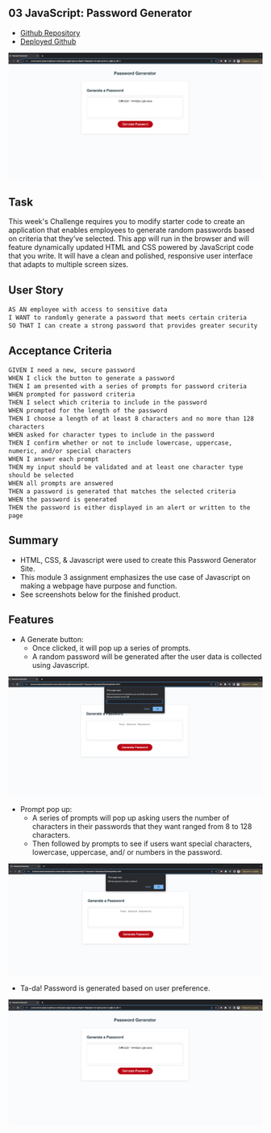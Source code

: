 ## 03 JavaScript: Password Generator

* [Github Repository](https://github.com/KrispyKhang/Khangs-Password-Generator)
* [Deployed Github](https://krispykhang.github.io/Khangs-Password-Generator/)

![](./Assets/Images/1.png)

## Task
This week's Challenge requires you to modify starter code to create an application that enables employees to generate random passwords based on criteria that they’ve selected. This app will run in the browser and will feature dynamically updated HTML and CSS powered by JavaScript code that you write. It will have a clean and polished, responsive user interface that adapts to multiple screen sizes.

## User Story

```
AS AN employee with access to sensitive data
I WANT to randomly generate a password that meets certain criteria
SO THAT I can create a strong password that provides greater security
```

## Acceptance Criteria

```
GIVEN I need a new, secure password
WHEN I click the button to generate a password
THEN I am presented with a series of prompts for password criteria
WHEN prompted for password criteria
THEN I select which criteria to include in the password
WHEN prompted for the length of the password
THEN I choose a length of at least 8 characters and no more than 128 characters
WHEN asked for character types to include in the password
THEN I confirm whether or not to include lowercase, uppercase, numeric, and/or special characters
WHEN I answer each prompt
THEN my input should be validated and at least one character type should be selected
WHEN all prompts are answered
THEN a password is generated that matches the selected criteria
WHEN the password is generated
THEN the password is either displayed in an alert or written to the page
```

## Summary
* HTML, CSS, & Javascript were used to create this Password Generator Site.
* This module 3 assignment emphasizes the use case of Javascript on making a webpage have purpose and function.
* See screenshots below for the finished product.

## Features
 * A Generate button:
    * Once clicked, it will pop up a series of prompts.
    * A random password will be generated after the user data is collected using Javascript.

![](./Assets/Images/2.png)

 * Prompt pop up:
    * A series of prompts will pop up asking users the number of characters in their passwords
    that they want ranged from 8 to 128 characters.
    * Then followed by prompts to see if users want special characters, lowercase, uppercase, and/ or numbers in the password.

![](./Assets/Images/3.png)

 * Ta-da! Password is generated based on user preference.

![](./Assets/Images/1.png)







